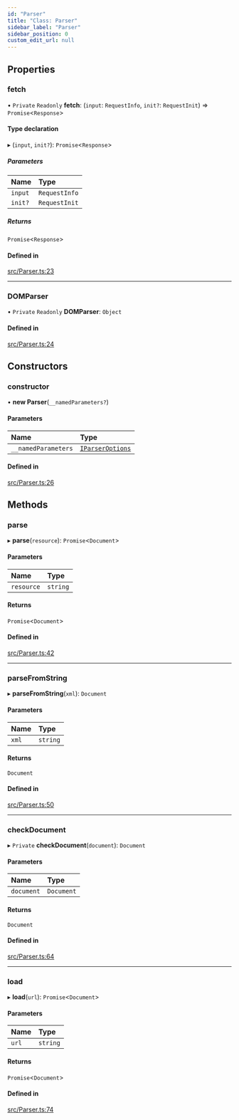 ```yaml
---
id: "Parser"
title: "Class: Parser"
sidebar_label: "Parser"
sidebar_position: 0
custom_edit_url: null
---
```


## Properties

### fetch

• `Private` `Readonly` **fetch**: (`input`: `RequestInfo`, `init?`: `RequestInit`) => `Promise`<`Response`\>

#### Type declaration

▸ (`input`, `init?`): `Promise`<`Response`\>

##### Parameters

| Name | Type |
| :------ | :------ |
| `input` | `RequestInfo` |
| `init?` | `RequestInit` |

##### Returns

`Promise`<`Response`\>

#### Defined in

[src/Parser.ts:23](https://github.com/canvg/canvg/blob/5c58ee8/src/Parser.ts#L23)

___

### DOMParser

• `Private` `Readonly` **DOMParser**: `Object`

#### Defined in

[src/Parser.ts:24](https://github.com/canvg/canvg/blob/5c58ee8/src/Parser.ts#L24)

## Constructors

### constructor

• **new Parser**(`__namedParameters?`)

#### Parameters

| Name | Type |
| :------ | :------ |
| `__namedParameters` | [`IParserOptions`](../interfaces/IParserOptions.md) |

#### Defined in

[src/Parser.ts:26](https://github.com/canvg/canvg/blob/5c58ee8/src/Parser.ts#L26)

## Methods

### parse

▸ **parse**(`resource`): `Promise`<`Document`\>

#### Parameters

| Name | Type |
| :------ | :------ |
| `resource` | `string` |

#### Returns

`Promise`<`Document`\>

#### Defined in

[src/Parser.ts:42](https://github.com/canvg/canvg/blob/5c58ee8/src/Parser.ts#L42)

___

### parseFromString

▸ **parseFromString**(`xml`): `Document`

#### Parameters

| Name | Type |
| :------ | :------ |
| `xml` | `string` |

#### Returns

`Document`

#### Defined in

[src/Parser.ts:50](https://github.com/canvg/canvg/blob/5c58ee8/src/Parser.ts#L50)

___

### checkDocument

▸ `Private` **checkDocument**(`document`): `Document`

#### Parameters

| Name | Type |
| :------ | :------ |
| `document` | `Document` |

#### Returns

`Document`

#### Defined in

[src/Parser.ts:64](https://github.com/canvg/canvg/blob/5c58ee8/src/Parser.ts#L64)

___

### load

▸ **load**(`url`): `Promise`<`Document`\>

#### Parameters

| Name | Type |
| :------ | :------ |
| `url` | `string` |

#### Returns

`Promise`<`Document`\>

#### Defined in

[src/Parser.ts:74](https://github.com/canvg/canvg/blob/5c58ee8/src/Parser.ts#L74)
